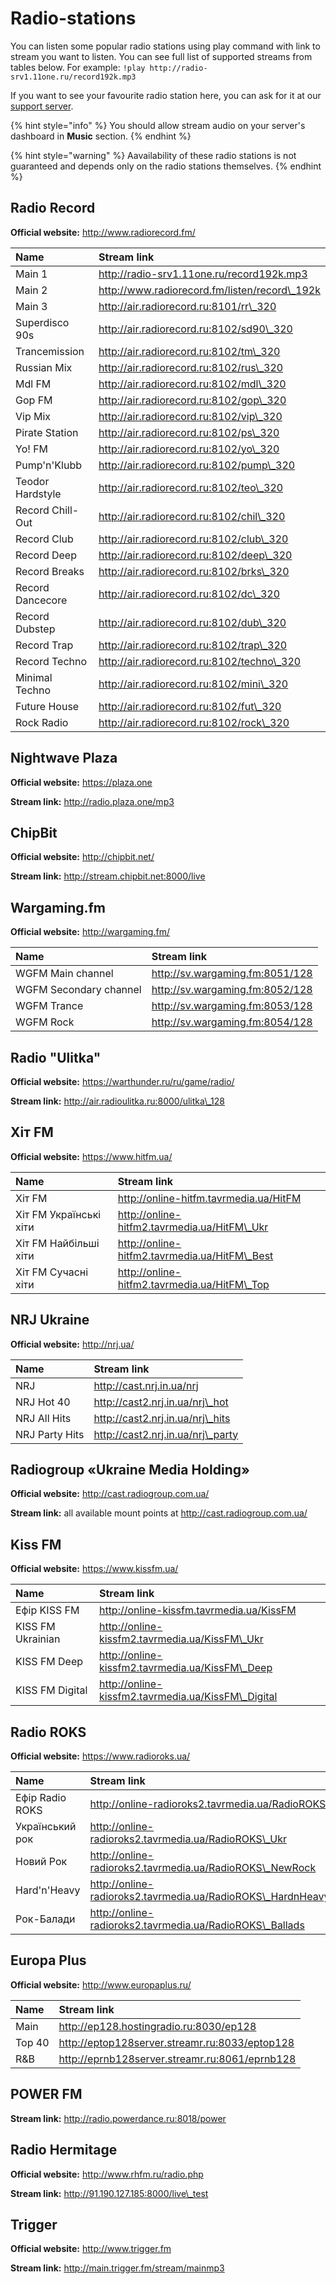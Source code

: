 # Radio-stations

You can listen some popular radio stations using play command with link to stream you want to listen. You can see full list of supported streams from tables below. For example: `!play http://radio-srv1.11one.ru/record192k.mp3`

If you want to see your favourite radio station here, you can ask for it at our [support server](https://discord.gg/EdWspu3).

{% hint style="info" %}
 You should allow stream audio on your server's dashboard in **Music** section.
{% endhint %}

{% hint style="warning" %}
Aavailability of these radio stations is not guaranteed and depends only on the radio stations themselves.
{% endhint %}

## Radio Record

**Official website:** [http://www.radiorecord.fm/ ](http://www.radiorecord.fm/)

| Name | Stream link |
| :--- | :--- |
| Main 1 | [http://radio-srv1.11one.ru/record192k.mp3 ](http://radio-srv1.11one.ru/record192k.mp3) |
| Main 2 | [http://www.radiorecord.fm/listen/record\_192k ](http://www.radiorecord.fm/listen/record_192k) |
| Main 3 | [http://air.radiorecord.ru:8101/rr\_320 ](http://air.radiorecord.ru:8101/rr_320) |
| Superdisco 90s | [http://air.radiorecord.ru:8102/sd90\_320 ](http://air.radiorecord.ru:8102/sd90_320) |
| Trancemission | [http://air.radiorecord.ru:8102/tm\_320 ](http://air.radiorecord.ru:8102/tm_320) |
| Russian Mix | [http://air.radiorecord.ru:8102/rus\_320 ](http://air.radiorecord.ru:8102/rus_320) |
| Mdl FM | [http://air.radiorecord.ru:8102/mdl\_320 ](http://air.radiorecord.ru:8102/mdl_320) |
| Gop FM | [http://air.radiorecord.ru:8102/gop\_320 ](http://air.radiorecord.ru:8102/gop_320) |
| Vip Mix | [http://air.radiorecord.ru:8102/vip\_320 ](http://air.radiorecord.ru:8102/vip_320) |
| Pirate Station | [http://air.radiorecord.ru:8102/ps\_320 ](http://air.radiorecord.ru:8102/ps_320) |
| Yo! FM | [http://air.radiorecord.ru:8102/yo\_320 ](http://air.radiorecord.ru:8102/yo_320) |
| Pump'n'Klubb | [http://air.radiorecord.ru:8102/pump\_320 ](http://air.radiorecord.ru:8102/pump_320) |
| Teodor Hardstyle | [http://air.radiorecord.ru:8102/teo\_320 ](http://air.radiorecord.ru:8102/teo_320) |
| Record Chill-Out | [http://air.radiorecord.ru:8102/chil\_320 ](http://air.radiorecord.ru:8102/chil_320) |
| Record Club | [http://air.radiorecord.ru:8102/club\_320 ](http://air.radiorecord.ru:8102/club_320) |
| Record Deep | [http://air.radiorecord.ru:8102/deep\_320 ](http://air.radiorecord.ru:8102/deep_320) |
| Record Breaks | [http://air.radiorecord.ru:8102/brks\_320 ](http://air.radiorecord.ru:8102/brks_320) |
| Record Dancecore | [http://air.radiorecord.ru:8102/dc\_320 ](http://air.radiorecord.ru:8102/dc_320) |
| Record Dubstep | [http://air.radiorecord.ru:8102/dub\_320 ](http://air.radiorecord.ru:8102/dub_320) |
| Record Trap | [http://air.radiorecord.ru:8102/trap\_320 ](http://air.radiorecord.ru:8102/trap_320) |
| Record Techno | [http://air.radiorecord.ru:8102/techno\_320 ](http://air.radiorecord.ru:8102/techno_320) |
| Minimal Techno | [http://air.radiorecord.ru:8102/mini\_320 ](http://air.radiorecord.ru:8102/mini_320) |
| Future House | [http://air.radiorecord.ru:8102/fut\_320 ](http://air.radiorecord.ru:8102/fut_320) |
| Rock Radio | [http://air.radiorecord.ru:8102/rock\_320 ](http://air.radiorecord.ru:8102/rock_320) |

## Nightwave Plaza

**Official website:** [https://plaza.one ](https://plaza.one/)

**Stream link:** [http://radio.plaza.one/mp3 ](http://radio.plaza.one/mp3)

## ChipBit

**Official website:** [http://chipbit.net/ ](http://chipbit.net/)

**Stream link:** [http://stream.chipbit.net:8000/live ](http://stream.chipbit.net:8000/live)

## Wargaming.fm

**Official website:** [http://wargaming.fm/ ](http://wargaming.fm/)

| Name | Stream link |
| :--- | :--- |
| WGFM Main channel | [http://sv.wargaming.fm:8051/128 ](http://sv.wargaming.fm:8051/128) |
| WGFM Secondary channel | [http://sv.wargaming.fm:8052/128 ](http://sv.wargaming.fm:8052/128) |
| WGFM Trance | [http://sv.wargaming.fm:8053/128 ](http://sv.wargaming.fm:8053/128) |
| WGFM Rock | [http://sv.wargaming.fm:8054/128 ](http://sv.wargaming.fm:8054/128) |

## Radio "Ulitka"

**Official website:** [https://warthunder.ru/ru/game/radio/ ](https://warthunder.ru/ru/game/radio/)

**Stream link:** [http://air.radioulitka.ru:8000/ulitka\_128 ](http://air.radioulitka.ru:8000/ulitka_128)

## Xiт FM

**Official website:** [https://www.hitfm.ua/ ](https://www.hitfm.ua/)

| Name | Stream link |
| :--- | :--- |
| Хіт FM | [http://online-hitfm.tavrmedia.ua/HitFM ](http://online-hitfm.tavrmedia.ua/HitFM) |
| Хіт FM Українські хіти | [http://online-hitfm2.tavrmedia.ua/HitFM\_Ukr ](http://online-hitfm2.tavrmedia.ua/HitFM_Ukr) |
| Хіт FM Найбільші хіти | [http://online-hitfm2.tavrmedia.ua/HitFM\_Best ](http://online-hitfm2.tavrmedia.ua/HitFM_Best) |
| Хіт FM Сучасні хіти | [http://online-hitfm2.tavrmedia.ua/HitFM\_Top ](http://online-hitfm2.tavrmedia.ua/HitFM_Top) |

## NRJ Ukraine

**Official website:** [http://nrj.ua/ ](http://nrj.ua/)

| Name | Stream link |
| :--- | :--- |
| NRJ | [http://cast.nrj.in.ua/nrj ](http://cast.nrj.in.ua/nrj) |
| NRJ Hot 40 | [http://cast2.nrj.in.ua/nrj\_hot ](http://cast2.nrj.in.ua/nrj_hot) |
| NRJ All Hits | [http://cast2.nrj.in.ua/nrj\_hits ](http://cast2.nrj.in.ua/nrj_hits) |
| NRJ Party Hits | [http://cast2.nrj.in.ua/nrj\_party ](http://cast2.nrj.in.ua/nrj_party) |

## Radiogroup «Ukraine Media Holding»

**Official website:** [http://cast.radiogroup.com.ua/ ](http://cast.radiogroup.com.ua/)

**Stream link:** all available mount points at [http://cast.radiogroup.com.ua/ ](http://cast.radiogroup.com.ua/)

## Kiss FM

**Official website:** [https://www.kissfm.ua/ ](https://www.kissfm.ua/)

| Name | Stream link |
| :--- | :--- |
| Ефір KISS FM | [http://online-kissfm.tavrmedia.ua/KissFM ](http://online-kissfm.tavrmedia.ua/KissFM) |
| KISS FM Ukrainian | [http://online-kissfm2.tavrmedia.ua/KissFM\_Ukr ](http://online-kissfm2.tavrmedia.ua/KissFM_Ukr) |
| KISS FM Deep | [http://online-kissfm2.tavrmedia.ua/KissFM\_Deep ](http://online-kissfm2.tavrmedia.ua/KissFM_Deep) |
| KISS FM Digital | [http://online-kissfm2.tavrmedia.ua/KissFM\_Digital ](http://online-kissfm2.tavrmedia.ua/KissFM_Digital) |

## Radio ROKS

**Official website:** [https://www.radioroks.ua/ ](https://www.radioroks.ua/)

| Name | Stream link |
| :--- | :--- |
| Ефір Radio ROKS | [http://online-radioroks2.tavrmedia.ua/RadioROKS ](http://online-radioroks2.tavrmedia.ua/RadioROKS) |
| Український рок | [http://online-radioroks2.tavrmedia.ua/RadioROKS\_Ukr ](http://online-radioroks2.tavrmedia.ua/RadioROKS_Ukr) |
| Новий Рок | [http://online-radioroks2.tavrmedia.ua/RadioROKS\_NewRock ](http://online-radioroks2.tavrmedia.ua/RadioROKS_NewRock) |
| Hard'n'Heavy | [http://online-radioroks2.tavrmedia.ua/RadioROKS\_HardnHeavy ](http://online-radioroks2.tavrmedia.ua/RadioROKS_HardnHeavy) |
| Рок-Балади | [http://online-radioroks2.tavrmedia.ua/RadioROKS\_Ballads ](http://online-radioroks2.tavrmedia.ua/RadioROKS_Ballads) |

## Europa Plus

**Official website:** [http://www.europaplus.ru/ ](http://www.europaplus.ru/)

| Name | Stream link |
| :--- | :--- |
| Main | [http://ep128.hostingradio.ru:8030/ep128 ](http://ep128.hostingradio.ru:8030/ep128) |
| Top 40 | [http://eptop128server.streamr.ru:8033/eptop128 ](http://eptop128server.streamr.ru:8033/eptop128) |
| R&B | [http://eprnb128server.streamr.ru:8061/eprnb128 ](http://eprnb128server.streamr.ru:8061/eprnb128) |

## POWER FM

**Stream link:** [http://radio.powerdance.ru:8018/power ](http://radio.powerdance.ru:8018/power)

## Radio Hermitage

**Official website:** [http://www.rhfm.ru/radio.php ](http://www.rhfm.ru/radio.php)

**Stream link:** [http://91.190.127.185:8000/live\_test ](http://91.190.127.185:8000/live_test)

## Trigger

**Official website:** [http://www.trigger.fm ](http://www.trigger.fm/)

**Stream link:** [http://main.trigger.fm/stream/mainmp3 ](http://main.trigger.fm/stream/mainmp3)

